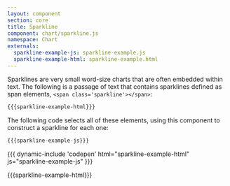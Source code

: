 ```yaml
---
layout: component
section: core
title: Sparkline
component: chart/sparkline.js
namespace: Chart
externals:
  sparkline-example-js: sparkline-example.js
  sparkline-example-html: sparkline-example.html
---
```


Sparklines are very small word-size charts that are often embedded within text. The following is a passage of text that contains sparklines defined as span elements, `<span class='sparkline'></span>`:

```html
{{{sparkline-example-html}}}
```

The following code selects all of these elements, using this component to construct a sparkline for each one:

```js
{{{sparkline-example-js}}}
```

{{{ dynamic-include 'codepen' html="sparkline-example-html" js="sparkline-example-js" }}}

{{{sparkline-example-html}}}
<script type="text/javascript">
{{{sparkline-example-js}}}
</script>
